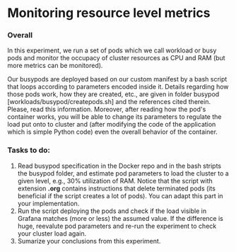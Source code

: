 # Monitoring resource level metrics

### Overall

In this experiment, we run a set of pods which we call workload or busy pods and monitor the occupacy of cluster resources as CPU and RAM (but more metrics can be monitored).

Our busypods are deployed based on our custom manifest by a bash script that loops according to parameters encoded inside it. Details regarding how those pods work, how they are created, etc., are given in folder busypod [workloads/busypod/createpods.sh] and the references cited therein. Please, read this information. Moreover, after reading how the pod's container works, you will be able to change its parameters to regulate the load put onto to cluster and (after modifying the code of the application which is simple Python code) even the overall behavior of the container.

### Tasks to do:

1. Read busypod specification in the Docker repo and in the bash stripts the busypod folder, and estimate pod parameters to load the cluster to a given level, e.g., 30% utilization of RAM. Notice that the script with extension **.org** contains instructions that delete terminated pods (its beneficial if the script creates a lot of pods). You can adapt this part in your implementation.
2. Run the script deploying the pods and check if the load visible in Grafana matches (more or less) the assumed value. If the difference is huge, reevalute pod parameters and re-run the experiment to check your cluster load again.
3. Sumarize your conclusions from this experiment.




